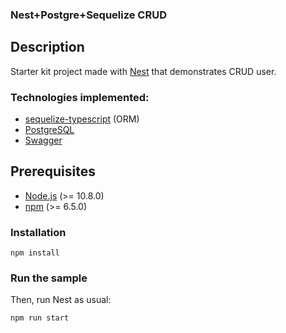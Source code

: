 ### Nest+Postgre+Sequelize CRUD

## Description

Starter kit project made with [Nest](https://github.com/nestjs/nest) that demonstrates CRUD user.

### Technologies implemented:

-   [sequelize-typescript](https://github.com/RobinBuschmann/sequelize-typescript) (ORM)
-   [PostgreSQL](https://www.postgresql.org/)
-   [Swagger](https://swagger.io/)

## Prerequisites

-   [Node.js](https://nodejs.org/) (>= 10.8.0)
-   [npm](https://www.npmjs.com/) (>= 6.5.0)

### Installation

`npm install`

### Run the sample

Then, run Nest as usual:

`npm run start`

